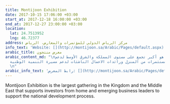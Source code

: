 ```yaml
---
title: Montijoon Exhibition
date: 2017-10-15 17:06:00 +03:00
start_at: 2017-12-18 16:00:00 +03:00
end_at: 2017-12-27 23:00:00 +03:00
location:
  lat: 24.7513952
  lng: 46.72377
address: مركز الرياض الدولي للمؤتمرات والمعارض، الرياض
info_text: 'Website: [](http://montijoon.sa/Arabic/Pages/default.aspx)'
arabic_title: معرض منتجون
arabic_content_md: "\nمعرض منتجون هو أكبر تجمع على مستوى المملكة والشرق الأوسط لدعم
  المستثمرين و المستثمرات من المنزل ورائدات الاعمال الناشئات لدعم مسيرة التنمية الوطنية.
  \n"
arabic_info_text: 'رابط المعرض: [](http://montijoon.sa/Arabic/Pages/default.aspx)'
---
```



Montijoon Exhibition is the largest gathering in the Kingdom and the Middle East that supports investors from home and emerging business leaders to support the national development process.
